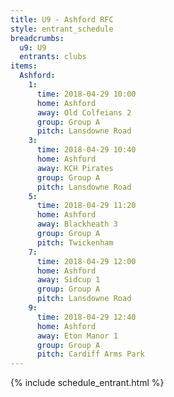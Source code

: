 ```yaml
---
title: U9 - Ashford RFC
style: entrant_schedule
breadcrumbs:
  u9: U9
  entrants: clubs
items:
  Ashford:
    1:
      time: 2018-04-29 10:00
      home: Ashford
      away: Old Colfeians 2
      group: Group A
      pitch: Lansdowne Road
    3:
      time: 2018-04-29 10:40
      home: Ashford
      away: KCH Pirates
      group: Group A
      pitch: Lansdowne Road
    5:
      time: 2018-04-29 11:20
      home: Ashford
      away: Blackheath 3
      group: Group A
      pitch: Twickenham
    7:
      time: 2018-04-29 12:00
      home: Ashford
      away: Sidcup 1
      group: Group A
      pitch: Lansdowne Road
    9:
      time: 2018-04-29 12:40
      home: Ashford
      away: Eton Manor 1
      group: Group A
      pitch: Cardiff Arms Park
---
```


{% include schedule_entrant.html %}
